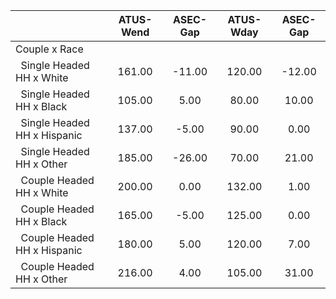 
|                      |    ATUS-Wend |     ASEC-Gap |    ATUS-Wday |     ASEC-Gap |
| -------------------- | :----------: | :----------: | :----------: | :----------: |
| Couple x Race        |              |              |              |              |
| &nbsp;&nbsp;Single Headed HH x White |       161.00 |       -11.00 |       120.00 |       -12.00 |
| &nbsp;&nbsp;Single Headed HH x Black |       105.00 |         5.00 |        80.00 |        10.00 |
| &nbsp;&nbsp;Single Headed HH x Hispanic |       137.00 |        -5.00 |        90.00 |         0.00 |
| &nbsp;&nbsp;Single Headed HH x Other |       185.00 |       -26.00 |        70.00 |        21.00 |
| &nbsp;&nbsp;Couple Headed HH x White |       200.00 |         0.00 |       132.00 |         1.00 |
| &nbsp;&nbsp;Couple Headed HH x Black |       165.00 |        -5.00 |       125.00 |         0.00 |
| &nbsp;&nbsp;Couple Headed HH x Hispanic |       180.00 |         5.00 |       120.00 |         7.00 |
| &nbsp;&nbsp;Couple Headed HH x Other |       216.00 |         4.00 |       105.00 |        31.00 |

